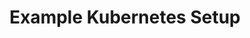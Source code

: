 ---
layout: default
title: Example Kubernetes Setup
parent: Vertical Pod Autoscaler
grand_parent: Assessment Results
nav_order: 2
---
